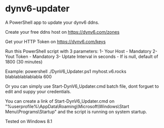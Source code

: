 # dynv6-updater
A PowerShell app to update your dynv6 ddns.

Create your free ddns host on https://dynv6.com/zones

Get your HTTP Token on https://dynv6.com/keys

Run this PowerShell script with 3 parameters:
1- Your Host - Mandatory
2- Yout Token - Mandatory
3- Uptate Interval in seconds - If is null, default of 1800 (30 minutes) 

Example: powershell ./DynV6_Updater.ps1 myhost.v6.rocks blablablablablabla 600

Or you can simply use Start-DynV6_Updater.cmd batch file, dont forguet to edit and suppy your credentials.

You can create a link of Start-DynV6_Updater.cmd on "%userprofile%\AppData\Roaming\Microsoft\Windows\Start Menu\Programs\Startup" and the script is running on system startup.

Tested on Windows 8.1
